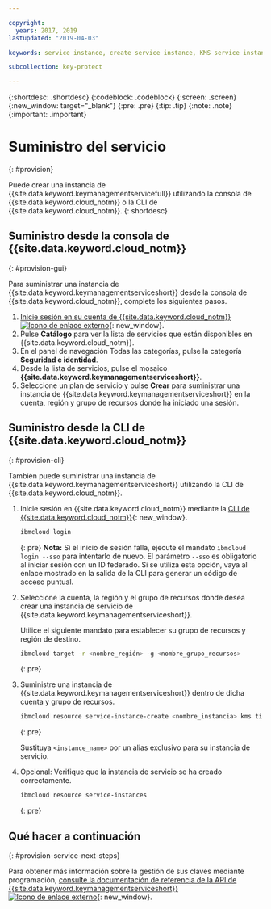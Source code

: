 ```yaml
---

copyright:
  years: 2017, 2019
lastupdated: "2019-04-03"

keywords: service instance, create service instance, KMS service instance, Key Protect service instance

subcollection: key-protect

---
```


{:shortdesc: .shortdesc}
{:codeblock: .codeblock}
{:screen: .screen}
{:new_window: target="_blank"}
{:pre: .pre}
{:tip: .tip}
{:note: .note}
{:important: .important}

# Suministro del servicio
{: #provision}

Puede crear una instancia de {{site.data.keyword.keymanagementservicefull}} utilizando la consola de {{site.data.keyword.cloud_notm}} o la CLI de {{site.data.keyword.cloud_notm}}.
{: shortdesc}

## Suministro desde la consola de {{site.data.keyword.cloud_notm}}
{: #provision-gui}

Para suministrar una instancia de {{site.data.keyword.keymanagementserviceshort}} desde la consola de {{site.data.keyword.cloud_notm}}, complete los siguientes pasos.

1. [Inicie sesión en su cuenta de {{site.data.keyword.cloud_notm}} ![Icono de enlace externo](../../icons/launch-glyph.svg "Icono de enlace externo")](https://{DomainName}){: new_window}.
2. Pulse **Catálogo** para ver la lista de servicios que están disponibles en {{site.data.keyword.cloud_notm}}.
3. En el panel de navegación Todas las categorías, pulse la categoría **Seguridad e identidad**.
4. Desde la lista de servicios, pulse el mosaico **{{site.data.keyword.keymanagementserviceshort}}**.
5. Seleccione un plan de servicio y pulse **Crear** para suministrar una instancia de {{site.data.keyword.keymanagementserviceshort}} en la cuenta, región y grupo de recursos donde ha iniciado una sesión.

## Suministro desde la CLI de {{site.data.keyword.cloud_notm}}
{: #provision-cli}

También puede suministrar una instancia de {{site.data.keyword.keymanagementserviceshort}} utilizando la CLI de {{site.data.keyword.cloud_notm}}. 

1. Inicie sesión en {{site.data.keyword.cloud_notm}} mediante la [CLI de {{site.data.keyword.cloud_notm}}](/docs/cli?topic=cloud-cli-ibmcloud-cli){: new_window}.

    ```sh
    ibmcloud login 
    ```
    {: pre}
    **Nota:** Si el inicio de sesión falla, ejecute el mandato `ibmcloud login --sso` para intentarlo de nuevo. El parámetro `--sso` es obligatorio al iniciar sesión con un ID federado. Si se utiliza esta opción, vaya al enlace mostrado en la salida de la CLI para generar un código de acceso puntual.

2. Seleccione la cuenta, la región y el grupo de recursos donde desea crear una instancia de servicio de {{site.data.keyword.keymanagementserviceshort}}.

    Utilice el siguiente mandato para establecer su grupo de recursos y región de destino.

    ```sh
    ibmcloud target -r <nombre_región> -g <nombre_grupo_recursos>
    ```
    {: pre}

3. Suministre una instancia de {{site.data.keyword.keymanagementserviceshort}} dentro de dicha cuenta y grupo de recursos.

    ```sh
    ibmcloud resource service-instance-create <nombre_instancia> kms tiered-pricing
    ```
    {: pre}

    Sustituya `<instance_name>` por un alias exclusivo para su instancia de servicio.

4. Opcional: Verifique que la instancia de servicio se ha creado correctamente.

    ```sh
    ibmcloud resource service-instances
    ```
    {: pre}

## Qué hacer a continuación
{: #provision-service-next-steps}

Para obtener más información sobre la gestión de sus claves mediante programación, [consulte la documentación de referencia de la API de {{site.data.keyword.keymanagementserviceshort}} ![Icono de enlace externo](../../icons/launch-glyph.svg "Icono de enlace externo")](https://{DomainName}/apidocs/key-protect){: new_window}.
